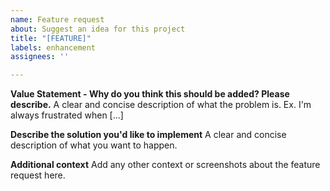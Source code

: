 ```yaml
---
name: Feature request
about: Suggest an idea for this project
title: "[FEATURE]"
labels: enhancement
assignees: ''

---
```


**Value Statement - Why do you think this should be added? Please describe.**
A clear and concise description of what the problem is. Ex. I'm always frustrated when [...]

**Describe the solution you'd like to implement**
A clear and concise description of what you want to happen.

**Additional context**
Add any other context or screenshots about the feature request here.
